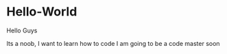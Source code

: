 # Hello-World

Hello Guys

Its a noob, I want to learn how to code
I am going to be a code master soon 
